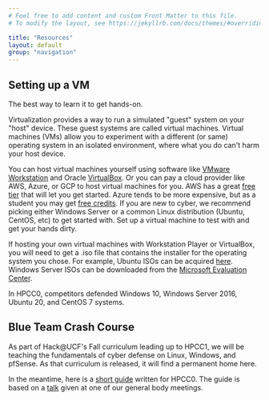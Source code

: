 ```yaml
---
# Feel free to add content and custom Front Matter to this file.
# To modify the layout, see https://jekyllrb.com/docs/themes/#overriding-theme-defaults

title: "Resources"
layout: default
group: "navigation"
---
```



## Setting up a VM
The best way to learn it to get hands-on. 

Virtualization provides a way to run a simulated "guest" system on your "host" device. These guest systems are called virtual machines. Virtual machines (VMs) allow you to experiment with a different (or same) operating system in an isolated environment, where what you do can't harm your host device.

You can host virtual machines yourself using software like [VMware Workstation](https://www.vmware.com/content/vmware/vmware-published-sites/us/products/workstation-player.html.html) and Oracle [VirtualBox](https://www.virtualbox.org/). Or you can pay a cloud provider like AWS, Azure, or GCP to host virtual machines for you. AWS has a great [free tier](https://docs.aws.amazon.com/AWSEC2/latest/UserGuide/EC2_GetStarted.html) that will let you get started. Azure tends to be more expensive, but as a student you may get [free credits](https://azure.microsoft.com/en-us/free/students/). If you are new to cyber, we recommend picking either Windows Server or a common Linux distribution (Ubuntu, CentOS, etc) to get started with. Set up a virtual machine to test with and get your hands dirty.

If hosting your own virtual machines with Workstation Player or VirtualBox, you will need to get a .iso file that contains the installer for the operating system you chose. For example, Ubuntu ISOs can be acquired [here](https://ubuntu.com/download/desktop). Windows Server ISOs can be downloaded from the [Microsoft Evaluation Center](https://www.microsoft.com/en-us/evalcenter).

In HPCC0, competitors defended Windows 10, Windows Server 2016, Ubuntu 20, and CentOS 7 systems.

## Blue Team Crash Course
As part of Hack@UCF's Fall curriculum leading up to HPCC1, we will be teaching the fundamentals of cyber defense on Linux, Windows, and pfSense. As that curriculum is released, it will find a permanent home here.

In the meantime, here is a [short guide](https://docs.google.com/document/d/13Ozs8XY0mEgFQ3cnbVhd5RV3OmBXIBuZMLhPSGonsuE/edit?usp=sharing) written for HPCC0. The guide is based on a [talk](assets/Hack@UCF_slides_2023-04-07.pdf) given at one of our general body meetings.






